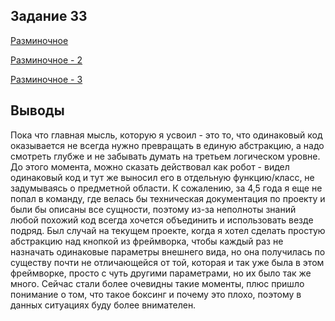 ## Задание 33

[Разминочное](Разминочное.md)

[Разминочное - 2](Разминочное2.md)

[Разминочное - 3](Разминочное3.md)

## Выводы
Пока что главная мысль, которую я усвоил - это то, что одинаковый код оказывается не всегда нужно
превращать в единую абстракцию, а надо смотреть глубже и не забывать думать на третьем логическом
уровне. До этого момента, можно сказать действовал как робот - видел одинаковый код и тут же
выносил его в отдельную функцию/класс, не задумываясь о предметной области. К сожалению, за 4,5 года
я еще не попал в команду, где велась бы техническая документация по проекту и были бы описаны все
сущности, поэтому из-за неполноты знаний любой похожий код всегда хочется объединить и использовать
везде подряд. Был случай на текущем проекте, когда я хотел сделать простую абстракцию над кнопкой
из фреймворка, чтобы каждый раз не назначать одинаковые параметры внешнего вида, но она получилась
по существу почти не отличающейся от той, которая и так уже была в этом фреймворке, просто с чуть
другими параметрами, но их было так же много. Сейчас стали более очевидны такие моменты, плюс
пришло понимание о том, что такое боксинг и почему это плохо, поэтому в данных ситуациях буду более
внимателен.